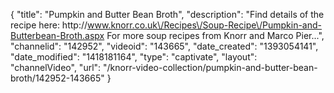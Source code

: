{
    "title": "Pumpkin and Butter Bean Broth",
    "description": "Find details of the recipe here: http:\/\/www.knorr.co.uk\/Recipes\/Soup-Recipe\/Pumpkin-and-Butterbean-Broth.aspx For more soup recipes from Knorr and Marco Pier...",
    "channelid": "142952",
    "videoid": "143665",
    "date_created": "1393054141",
    "date_modified": "1418181164",
    "type": "captivate",
    "layout": "channelVideo",
    "url": "\/knorr-video-collection\/pumpkin-and-butter-bean-broth\/142952-143665"
}